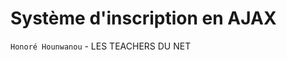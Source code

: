 Système d'inscription en AJAX
=============================

``Honoré Hounwanou`` - LES TEACHERS DU NET 
